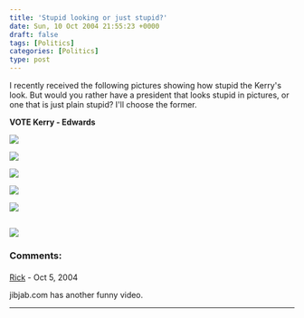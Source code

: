 ```yaml
---
title: 'Stupid looking or just stupid?'
date: Sun, 10 Oct 2004 21:55:23 +0000
draft: false
tags: [Politics]
categories: [Politics]
type: post
---
```


I recently received the following pictures showing how stupid the Kerry's look. But would you rather have a president that looks stupid in pictures, or one that is just plain stupid? I'll choose the former.

**VOTE Kerry - Edwards**

[![](http://www.johnkerry.com/feeds/media/120x80.gif)](http://www.johnkerry.com/)

![](http://jroller.com/resources/jmrodri/bush-kerry-betterhalves.jpg)

![](http://jroller.com/resources/jmrodri/bush-kerry-husbands.jpg)

![](http://jroller.com/resources/jmrodri/bush-kerry-themen.jpg)

![](http://jroller.com/resources/jmrodri/bush-kerry-outdoorsmen.jpg)

![](http://jroller.com/resources/jmrodri/bush-kerry-sportsmen.jpg)
---
### Comments:
####
[Rick]( "") - <time datetime="2004-10-08 13:14:47">Oct 5, 2004</time>

jibjab.com has another funny video.
<hr />
